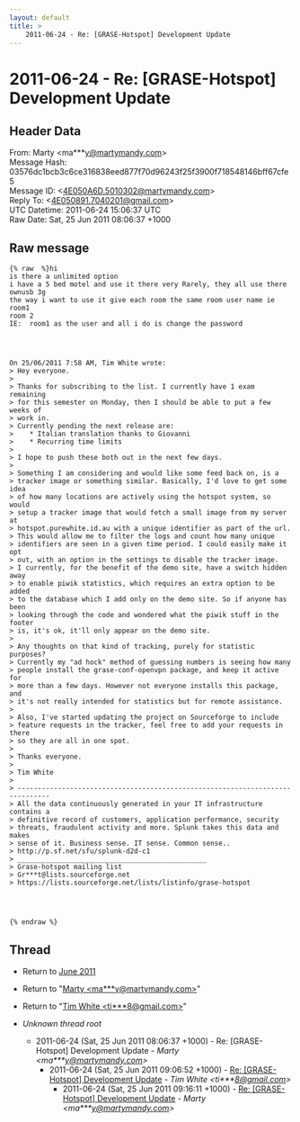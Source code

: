 ```yaml
---
layout: default
title: >
    2011-06-24 - Re: [GRASE-Hotspot] Development Update
---
```


# 2011-06-24 - Re: [GRASE-Hotspot] Development Update

## Header Data

From: Marty \<ma***y@martymandy.com\><br>
Message Hash: 03576dc1bcb3c6ce316838eed877f70d96243f25f3900f718548146bff67cfe5<br>
Message ID: \<4E050A6D.5010302@martymandy.com\><br>
Reply To: \<4E050891.7040201@gmail.com\><br>
UTC Datetime: 2011-06-24 15:06:37 UTC<br>
Raw Date: Sat, 25 Jun 2011 08:06:37 +1000<br>

## Raw message

```
{% raw  %}hi
is there a unlimited option
i have a 5 bed motel and use it there very Rarely, they all use there 
ownusb 3g
the way i want to use it give each room the same room user name ie room1 
room 2
IE:  room1 as the user and all i do is change the password




On 25/06/2011 7:58 AM, Tim White wrote:
> Hey everyone.
>
> Thanks for subscribing to the list. I currently have 1 exam remaining
> for this semester on Monday, then I should be able to put a few weeks of
> work in.
> Currently pending the next release are:
>    * Italian translation thanks to Giovanni
>    * Recurring time limits
>
> I hope to push these both out in the next few days.
>
> Something I am considering and would like some feed back on, is a
> tracker image or something similar. Basically, I'd love to get some idea
> of how many locations are actively using the hotspot system, so would
> setup a tracker image that would fetch a small image from my server at
> hotspot.purewhite.id.au with a unique identifier as part of the url.
> This would allow me to filter the logs and count how many unique
> identifiers are seen in a given time period. I could easily make it opt
> out, with an option in the settings to disable the tracker image.
> I currently, for the benefit of the demo site, have a switch hidden away
> to enable piwik statistics, which requires an extra option to be added
> to the database which I add only on the demo site. So if anyone has been
> looking through the code and wondered what the piwik stuff in the footer
> is, it's ok, it'll only appear on the demo site.
>
> Any thoughts on that kind of tracking, purely for statistic purposes?
> Currently my "ad hock" method of guessing numbers is seeing how many
> people install the grase-conf-openvpn package, and keep it active for
> more than a few days. However not everyone installs this package, and
> it's not really intended for statistics but for remote assistance.
>
> Also, I've started updating the project on Sourceforge to include
> feature requests in the tracker, feel free to add your requests in there
> so they are all in one spot.
>
> Thanks everyone.
>
> Tim White
>
> ------------------------------------------------------------------------------
> All the data continuously generated in your IT infrastructure contains a
> definitive record of customers, application performance, security
> threats, fraudulent activity and more. Splunk takes this data and makes
> sense of it. Business sense. IT sense. Common sense..
> http://p.sf.net/sfu/splunk-d2d-c1
> _______________________________________________
> Grase-hotspot mailing list
> Gr***t@lists.sourceforge.net
> https://lists.sourceforge.net/lists/listinfo/grase-hotspot




{% endraw %}
```

## Thread

+ Return to [June 2011](/archive/2011/06)

+ Return to "[Marty <ma***y<span>@</span>martymandy.com>](/authors/ma___y_at_martymandy_com)"
+ Return to "[Tim White <ti***8<span>@</span>gmail.com>](/authors/ti___8_at_gmail_com)"

+ _Unknown thread root_
  + 2011-06-24 (Sat, 25 Jun 2011 08:06:37 +1000) - Re: [GRASE-Hotspot] Development Update - _Marty \<ma***y@martymandy.com\>_
    + 2011-06-24 (Sat, 25 Jun 2011 09:06:52 +1000) - [Re: [GRASE-Hotspot] Development Update](/archive/2011/06/6e0443926dd4164906386333b593cd3468358871d70217b1a95ef6ef0e20ce33) - _Tim White \<ti***8@gmail.com\>_
      + 2011-06-24 (Sat, 25 Jun 2011 09:16:11 +1000) - [Re: [GRASE-Hotspot] Development Update](/archive/2011/06/d3f44b62e6746278bd1a027d53adc632ca3e54d867fa1aec3bb61b2ea816e57a) - _Marty \<ma***y@martymandy.com\>_

